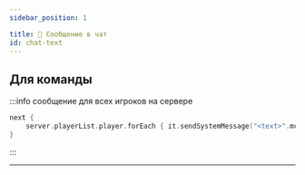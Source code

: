 ```yaml
---
sidebar_position: 1

title: 📨 Сообщение в чат
id: chat-text
---
```


## Для команды

:::info сообщение для всех игроков на сервере
```kts
next {
    server.playerList.player.forEach { it.sendSystemMessage("<text>".mcText) }
}
```
:::

---